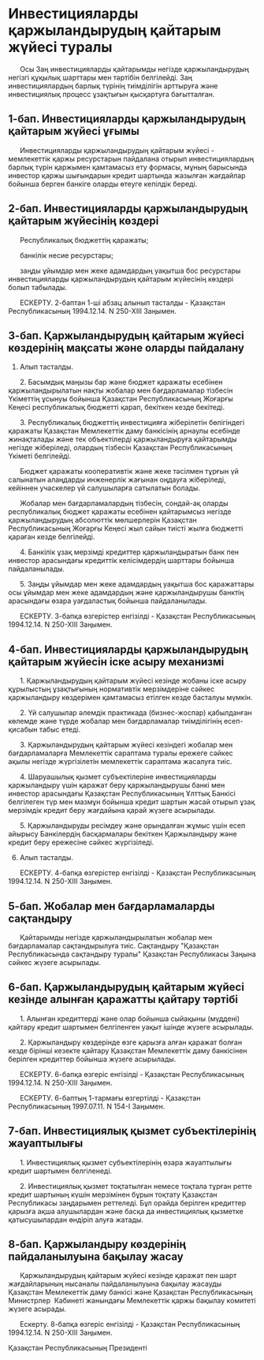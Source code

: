 # Инвестицияларды қаржыландырудың қайтарым жүйесi туралы

      Осы Заң инвестицияларды қайтарымды негiзде қаржыландырудың негiзгi құқылық шарттары мен тәртiбiн белгiлейдi. Заң инвестициялардың барлық түрiнiң тиiмдiлiгiн арттыруға және инвестициялық процесс ұзақтығын қысқартуға бағытталған.

## 1-бап. Инвестицияларды қаржыландырудың қайтарым жүйесi ұғымы

      Инвестицияларды қаржыландырудың қайтарым жүйесi - мемлекеттiк қаржы ресурстарын пайдалана отырып инвестициялардың барлық түрiн қаржымен қамтамасыз ету формасы, мұның барысында инвестор қаржы шығындарын кредит шартында жазылған жағдайлар бойынша берген банкiге оларды өтеуге кепiлдiк бередi.

## 2-бап. Инвестицияларды қаржыландырудың қайтарым жүйесiнiң көздерi

      Республикалық бюджеттiң қаражаты;

      банкiлiк несие ресурстары;

      заңды ұйымдар мен жеке адамдардың уақытша бос ресурстары инвестицияларды қаржыландырудың қайтарым жүйесiнiң көздерi болып табылады.

      ЕСКЕРТУ. 2-баптан 1-шi абзац алынып тасталды - Қазақстан     Республикасының 1994.12.14. N 250-XIII Заңымен.

## 3-бап. Қаржыландырудың қайтарым жүйесi көздерiнiң мақсаты және оларды пайдалану

1. Алып тасталды.

      2. Басымдық маңызы бар және бюджет қаражаты есебiнен қаржыландырылатын нақты жобалар мен бағдарламалар тiзбесiн Үкiметтiң ұсынуы бойынша Қазақстан Республикасының Жоғарғы Кеңесi республикалық бюджеттi қарап, бекiткен кезде бекiтедi.

      3. Республикалық бюджеттiң инвестицияға жiберiлетiн бөлiгiндегi қаражаты Қазақстан Мемлекеттiк даму банкiсiнiң арнаулы есебiнде жинақталады және тек объектiлердi қаржыландыруға қайтарымды негiзде жiберiледi, олардың тiзбесiн Қазақстан Республикасының Үкiметi белгiлейдi.

      Бюджет қаражаты кооперативтiк және жеке тәсiлмен тұрғын үй салынатын алаңдарды инженерлiк жағынан оңдауға жiберiледi, кейiннен учаскелер үй салушыларға сатылатын болады.

      Жобалар мен бағдарламалардың тiзбесiн, сондай-ақ оларды республикалық бюджет қаражаты есебiнен қайтарымсыз негiзде қаржыландырудың абсолюттiк мөлшерлерiн Қазақстан Республикасының Жоғарғы Кеңесi жыл сайын тиiстi жылға бюджеттi қараған кезде белгiлейдi.

      4. Банкiлiк ұзақ мерзiмдi кредиттер қаржыландыратын банк пен инвестор арасындағы кредиттiк келiсiмдердiң шарттары бойынша пайдаланылады.

      5. Заңды ұйымдар мен жеке адамдардың уақытша бос қаражаттары осы ұйымдар мен жеке адамдардың және қаржыландырушы банктiң арасындағы өзара уағдаластық бойынша пайдаланылады.

      ЕСКЕРТУ. 3-бапқа өзгерiстер енгiзiлдi - Қазақстан Республикасының 1994.12.14. N 250-XIII Заңымен.

## 4-бап. Инвестицияларды қаржыландырудың қайтарым жүйесiн iске асыру механизмi

      1. Қаржыландырудың қайтарым жүйесi кезiнде жобаны iске асыру құрылыстың ұзақтығының нормативтiк мерзiмдерiне сәйкес қаржыландыру көздерiмен қамтамасыз етiлген кезде басталуы мүмкiн.

      2. Үй салушылар әлемдiк практикада (бизнес-жоспар) қабылданған көлемде және түрде жобалар мен бағдарламалар тиiмдiлiгiнiң есеп-қисабын табыс етедi.

      3. Қаржыландырудың қайтарым жүйесi кезiндегi жобалар мен бағдарламаларға Мемлекеттiк сараптама туралы ережеге сәйкес ақылы негiзде жүргiзiлетiн мемлекеттiк сараптама жасалуға тиiс.

      4. Шаруашылық қызмет субъектiлерiне инвестицияларды қаржыландыру үшiн қаражат беру қаржыландырушы банкi мен инвестор арасындағы Қазақстан Республикасының Ұлттық Банкiсi белгiлеген түр мен мазмұн бойынша кредит шартын жасай отырып ұзақ мерзiмдiк кредит беру жағдайына қарай жүзеге асырылады.

      5. Қаржыландыруды ресiмдеу және орындалған жұмыс үшiн есеп айырысу Банкiлердiң басқармалары бекiткен Қаржыландыру және кредит беру ережесiне сәйкес жүргiзiледi.

6. Алып тасталды.

      ЕСКЕРТУ. 4-бапқа өзгерiстер енгiзiлдi - Қазақстан Республикасының 1994.12.14. N 250-XIII Заңымен.

## 5-бап. Жобалар мен бағдарламаларды сақтандыру

      Қайтарымды негiзде қаржыландырылатын жобалар мен бағдарламалар сақтандырылуға тиiс. Сақтандыру "Қазақстан Республикасында сақтандыру туралы" Қазақстан Республикасы Заңына сәйкес жүзеге асырылады.

## 6-бап. Қаржыландырудың қайтарым жүйесi кезiнде алынған қаражатты қайтару тәртiбi

      1. Алынған кредиттердi және олар бойынша сыйақыны (мүдденi) қайтару кредит шартымен белгiленген уақыт iшiнде жүзеге асырылады.

      2. Қаржыландыру көздерiнде өзге қарызға алған қаражат болған кезде бiрiншi кезекте қайтару Қазақстан Мемлекеттiк даму банкiсiнен берiлген кредиттер бойынша жүзеге асырылады.

      ЕСКЕРТУ. 6-бапқа өзгерiс енгiзiлдi - Қазақстан Республикасының 1994.12.14. N 250-XIII Заңымен.

      ЕСКЕРТУ. 6-баптың 1-тармағы өзгертiлдi - Қазақстан Республикасының 1997.07.11. N 154-I Заңымен.

## 7-бап. Инвестициялық қызмет субъектiлерiнiң жауаптылығы

      1. Инвестициялық қызмет субъектiлерiнiң өзара жауаптылығы кредит шартымен белгiленедi.

      2. Инвестициялық қызмет тоқтатылған немесе тоқтала тұрған ретте кредит шартының күшiн мерзiмiнен бұрын тоқтату Қазақстан Республикасы заңдарымен реттеледi. Бұл орайда берiлген кредиттер қарызға ақша алушылардан және басқа да инвестициялық қызметке қатысушылардан өндiрiп алуға жатады.

## 8-бап. Қаржыландыру көздерiнiң пайдаланылуына бақылау жасау

      Қаржыландырудың қайтарым жүйесi кезiнде қаражат пен шарт жағдайларының нысаналы пайдаланылуына бақылау жасауды Қазақстан Мемлекеттiк даму банкiсi және Қазақстан Республикасының Министрлер  Кабинетi жанындағы Мемлекеттiк қаржы бақылау комитетi жүзеге асырады.

      Ескерту. 8-бапқа өзгерiс енгiзiлдi - Қазақстан Республикасының  1994.12.14. N 250-XIII Заңымен.

Қазақстан Республикасының Президентi

